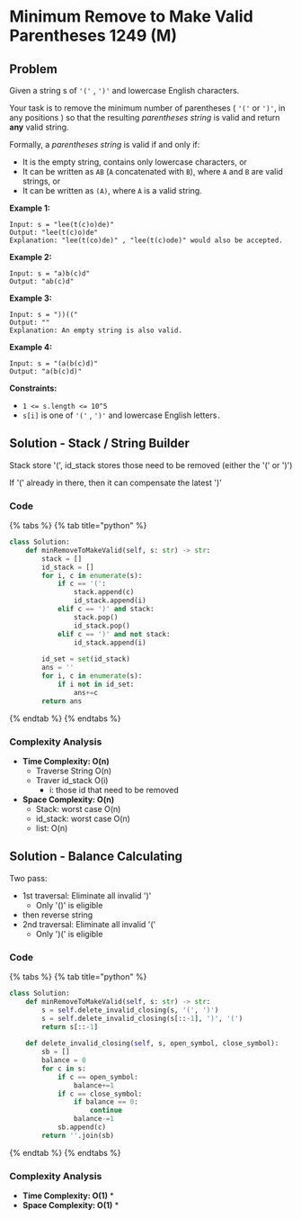 # Minimum Remove to Make Valid Parentheses 1249 \(M\)

## Problem



Given a string s of `'('` , `')'` and lowercase English characters. 

Your task is to remove the minimum number of parentheses \( `'('` or `')'`, in any positions \) so that the resulting _parentheses string_ is valid and return **any** valid string.

Formally, a _parentheses string_ is valid if and only if:

* It is the empty string, contains only lowercase characters, or
* It can be written as `AB` \(`A` concatenated with `B`\), where `A` and `B` are valid strings, or
* It can be written as `(A)`, where `A` is a valid string.

**Example 1:**

```text
Input: s = "lee(t(c)o)de)"
Output: "lee(t(c)o)de"
Explanation: "lee(t(co)de)" , "lee(t(c)ode)" would also be accepted.
```

**Example 2:**

```text
Input: s = "a)b(c)d"
Output: "ab(c)d"
```

**Example 3:**

```text
Input: s = "))(("
Output: ""
Explanation: An empty string is also valid.
```

**Example 4:**

```text
Input: s = "(a(b(c)d)"
Output: "a(b(c)d)"
```

**Constraints:**

* `1 <= s.length <= 10^5`
* `s[i]` is one of  `'('` , `')'` and lowercase English letters`.`

## Solution - Stack / String Builder

Stack store '\(', id\_stack stores those need to be removed \(either the '\(' or '\)'\)

If '\(' already in there, then it can compensate the latest '\)'

### Code

{% tabs %}
{% tab title="python" %}
```python
class Solution:
    def minRemoveToMakeValid(self, s: str) -> str:
        stack = []
        id_stack = []
        for i, c in enumerate(s):
            if c == '(':
                stack.append(c)
                id_stack.append(i)
            elif c == ')' and stack:
                stack.pop()
                id_stack.pop()
            elif c == ')' and not stack:
                id_stack.append(i)   
        
        id_set = set(id_stack)
        ans = ''
        for i, c in enumerate(s):
            if i not in id_set:
                ans+=c
        return ans
```
{% endtab %}
{% endtabs %}

### Complexity Analysis

* **Time Complexity: O\(n\)**
  * Traverse String O\(n\)
  * Traver id\_stack O\(i\)
    * i: those id that need to be removed 
* **Space Complexity: O\(n\)**
  * Stack: worst case O\(n\)
  * id\_stack: worst case O\(n\)
  * list: O\(n\)

## Solution - Balance Calculating 

Two pass: 

* 1st traversal: Eliminate all invalid '\)' 
  * Only '\(\)' is eligible
* then reverse string
* 2nd traversal: Eliminate all invalid '\('
  * Only '\)\(' is eligible

### Code

{% tabs %}
{% tab title="python" %}
```python
class Solution:
    def minRemoveToMakeValid(self, s: str) -> str:
        s = self.delete_invalid_closing(s, '(', ')')
        s = self.delete_invalid_closing(s[::-1], ')', '(')
        return s[::-1]
    
    def delete_invalid_closing(self, s, open_symbol, close_symbol):
        sb = []
        balance = 0
        for c in s:
            if c == open_symbol:
                balance+=1
            if c == close_symbol:
                if balance == 0:
                    continue
                balance-=1
            sb.append(c)
        return ''.join(sb) 
```
{% endtab %}
{% endtabs %}

### Complexity Analysis

* **Time Complexity: O\(1\)**
  * 
* **Space Complexity: O\(1\)**
  * 

